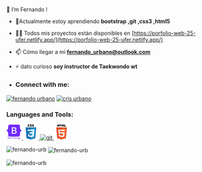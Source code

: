  👋 I’m Fernando !
 <br>

 - 🌱Actualmente estoy aprendiendo **bootstrap ,git ,css3 ,html5**

 - 👨‍💻 Todos mis proyectos están disponibles en [https://porfolio-web-25-ufer.netlify.app/](https://porfolio-web-25-ufer.netlify.app/)

- 📫 Cómo llegar a mí **fernando_urbano@outlook.com**

- ⚡ dato curioso **soy instructor de Taekwondo wt**

- <h3 align="left">Connect with me:</h3>
<p align="left">
<a href="https://linkedin.com/in/fernando urbano" target="blank"><img align="center" src="https://raw.githubusercontent.com/rahuldkjain/github-profile-readme-generator/master/src/images/icons/Social/linked-in-alt.svg" alt="fernando urbano" height="30" width="40" /></a>
<a href="https://fb.com/cris urbano" target="blank"><img align="center" src="https://raw.githubusercontent.com/rahuldkjain/github-profile-readme-generator/master/src/images/icons/Social/facebook.svg" alt="cris urbano" height="30" width="40" /></a>
</p>

<h3 align="left">Languages and Tools:</h3>
<p align="left"> <a href="https://getbootstrap.com" target="_blank" rel="noreferrer"> <img src="https://raw.githubusercontent.com/devicons/devicon/master/icons/bootstrap/bootstrap-plain-wordmark.svg" alt="bootstrap" width="40" height="40"/> </a> <a href="https://www.w3schools.com/css/" target="_blank" rel="noreferrer"> <img src="https://raw.githubusercontent.com/devicons/devicon/master/icons/css3/css3-original-wordmark.svg" alt="css3" width="40" height="40"/> </a> <a href="https://git-scm.com/" target="_blank" rel="noreferrer"> <img src="https://www.vectorlogo.zone/logos/git-scm/git-scm-icon.svg" alt="git" width="40" height="40"/> </a> <a href="https://www.w3.org/html/" target="_blank" rel="noreferrer"> <img src="https://raw.githubusercontent.com/devicons/devicon/master/icons/html5/html5-original-wordmark.svg" alt="html5" width="40" height="40"/> </a> </p>

<p><img align="left" src="https://github-readme-stats.vercel.app/api/top-langs?username=fernando-urb&show_icons=true&locale=en&layout=compact" alt="fernando-urb" /></p>

<p>&nbsp;<img align="center" src="https://github-readme-stats.vercel.app/api?username=fernando-urb&show_icons=true&locale=en" alt="fernando-urb" /></p>

<p><img align="center" src="https://github-readme-streak-stats.herokuapp.com/?user=fernando-urb&" alt="fernando-urb" /></p>

